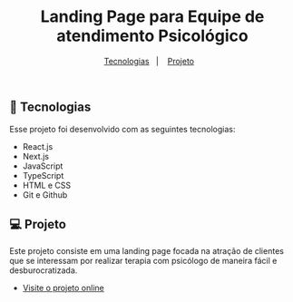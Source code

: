 <h1 align="center"> Landing Page para Equipe de atendimento Psicológico  </h1>


<p align="center">
  <a href="#-tecnologias">Tecnologias</a>&nbsp;&nbsp;&nbsp;|&nbsp;&nbsp;&nbsp;
  <a href="#-projeto">Projeto</a>&nbsp;&nbsp;&nbsp;
</p>


<br>


## 🚀 Tecnologias

Esse projeto foi desenvolvido com as seguintes tecnologias:

- React.js
- Next.js
- JavaScript
- TypeScript
- HTML e CSS
- Git e Github

## 💻 Projeto

Este projeto consiste em uma landing page focada na atração de clientes que se interessam por realizar terapia com psicólogo de maneira fácil e desburocratizada.

- [Visite o projeto online](https://ampara-apoio-psicologico.vercel.app)
